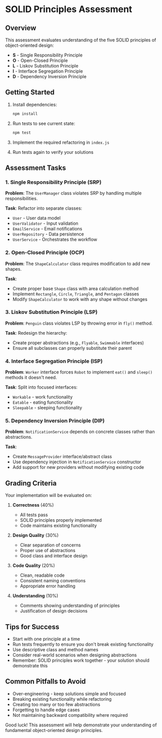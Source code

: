 # SOLID Principles Assessment

## Overview
This assessment evaluates understanding of the five SOLID principles of object-oriented design:

- **S** - Single Responsibility Principle
- **O** - Open-Closed Principle  
- **L** - Liskov Substitution Principle
- **I** - Interface Segregation Principle
- **D** - Dependency Inversion Principle

## Getting Started

1. Install dependencies:
   ```bash
   npm install
   ```

2. Run tests to see current state:
   ```bash
   npm test
   ```

3. Implement the required refactoring in `index.js`

4. Run tests again to verify your solutions

## Assessment Tasks

### 1. Single Responsibility Principle (SRP)
**Problem**: The `UserManager` class violates SRP by handling multiple responsibilities.

**Task**: Refactor into separate classes:
- `User` - User data model
- `UserValidator` - Input validation
- `EmailService` - Email notifications  
- `UserRepository` - Data persistence
- `UserService` - Orchestrates the workflow

### 2. Open-Closed Principle (OCP)
**Problem**: The `ShapeCalculator` class requires modification to add new shapes.

**Task**: 
- Create proper base `Shape` class with area calculation method
- Implement `Rectangle`, `Circle`, `Triangle`, and `Pentagon` classes
- Modify `ShapeCalculator` to work with any shape without changes

### 3. Liskov Substitution Principle (LSP)
**Problem**: `Penguin` class violates LSP by throwing error in `fly()` method.

**Task**: Redesign the hierarchy:
- Create proper abstractions (e.g., `Flyable`, `Swimmable` interfaces)
- Ensure all subclasses can properly substitute their parent

### 4. Interface Segregation Principle (ISP)
**Problem**: `Worker` interface forces `Robot` to implement `eat()` and `sleep()` methods it doesn't need.

**Task**: Split into focused interfaces:
- `Workable` - work functionality
- `Eatable` - eating functionality
- `Sleepable` - sleeping functionality

### 5. Dependency Inversion Principle (DIP)
**Problem**: `NotificationService` depends on concrete classes rather than abstractions.

**Task**: 
- Create `MessageProvider` interface/abstract class
- Use dependency injection in `NotificationService` constructor
- Add support for new providers without modifying existing code

## Grading Criteria

Your implementation will be evaluated on:

1. **Correctness** (40%)
   - All tests pass
   - SOLID principles properly implemented
   - Code maintains existing functionality

2. **Design Quality** (30%)
   - Clear separation of concerns
   - Proper use of abstractions
   - Good class and interface design

3. **Code Quality** (20%)
   - Clean, readable code
   - Consistent naming conventions
   - Appropriate error handling

4. **Understanding** (10%)
   - Comments showing understanding of principles
   - Justification of design decisions

## Tips for Success

- Start with one principle at a time
- Run tests frequently to ensure you don't break existing functionality
- Use descriptive class and method names
- Consider real-world scenarios when designing abstractions
- Remember: SOLID principles work together - your solution should demonstrate this

## Common Pitfalls to Avoid

- Over-engineering - keep solutions simple and focused
- Breaking existing functionality while refactoring
- Creating too many or too few abstractions
- Forgetting to handle edge cases
- Not maintaining backward compatibility where required

Good luck! This assessment will help demonstrate your understanding of fundamental object-oriented design principles.
